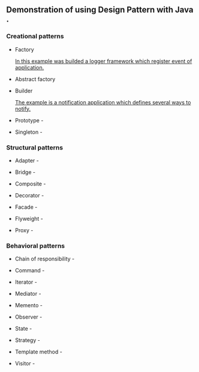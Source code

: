 
## Demonstration of using Design Pattern with Java .

### Creational patterns

  -  Factory 
      
      [In this example was builded a logger framework which register event of application.](https://github.com/sleevs/JavaDesignPattern/tree/master/jsn-factory-method) 
  
  
  -  Abstract factory  
  
  -  Builder 
     
     [The example is a notification application which defines several ways to notify.](https://github.com/sleevs/JavaDesignPattern/tree/master/jsn-builder)
  
  -  Prototype - 
  
  -  Singleton - 

### Structural patterns

  -  Adapter - 
  
  -  Bridge - 
  
  -  Composite - 
  
  -  Decorator - 
  
  -  Facade - 
  
  -  Flyweight - 
  
  -  Proxy - 

### Behavioral patterns

  -  Chain of responsibility - 
  
  -  Command - 
  
  -  Iterator - 
  
  -  Mediator - 
  
  -  Memento - 
  
  -  Observer - 
  
  -  State - 
  
  -  Strategy - 
  
  -  Template method - 
  
  -  Visitor - 
